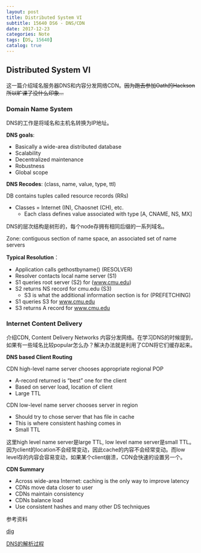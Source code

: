 ```yaml
---
layout: post
title: Distributed System VI
subtitle: 15640 DS6 - DNS/CDN
date: 2017-12-23
categories: Note
tags: [DS, 15640]
catalog: true
---
```


## Distributed System VI

这一篇介绍域名服务器DNS和内容分发网络CDN。~~因为跑去参加Oath的Hackson所以旷课了没什么印象...~~

### Domain Name System

DNS的工作是将域名和主机名转换为IP地址。

**DNS goals**:

- Basically a wide-area distributed database
- Scalability
- Decentralized maintenance
- Robustness
- Global scope

**DNS Recodes**: (class, name, value, type, ttl)


DB contains tuples called resource records (RRs)

- Classes = Internet (IN), Chaosnet (CH), etc.
  - Each class defines value associated with type [A, CNAME, NS, MX]			

DNS的层次结构是树形的，每个node存拥有相同后缀的一系列域名。

Zone: contiguous section of name space, an associated set of name servers	

**Typical Resolution**：

- Application calls gethostbyname() (RESOLVER)
- Resolver contacts local name server (S1)
- S1 queries root server (S2) for (www.cmu.edu)
- S2 returns NS record for cmu.edu (S3)
  - S3 is what the additional information section is for (PREFETCHING)
- S1 queries S3 for www.cmu.edu
- S3 returns A record for www.cmu.edu

### Internet Content Delivery

介绍CDN, Content Delivery Networks 内容分发网络。在学习DNS的时候提到，如果有一些域名比较popular怎么办？解决办法就是利用了CDN将它们缓存起来。

**DNS based Client Routing**

CDN high-level name server chooses appropriate regional POP

* A-record returned is “best” one for the client
* Based on server load, location of client 
* Large TTL 

CDN low-level name server chooses server in region

* Should try to chose server that has file in cache 
* This is where consistent hashing comes in
* Small TTL 

这里high level name server是large TTL, low level name server是small TTL。因为client的location不会经常变动，因此cache的内容不会经常变动。而low level存的内容会容易变动，如果某个client崩溃，CDN会快速的设置另一个。

**CDN Summary**

* Across wide-area Internet: caching is the only way to improve latency
* CDNs move data closer to user
* CDNs maintain consistency
* CDNs balance load
* Use consistent hashes and many other DS techniques





参考资料

[dig](http://www.cs.cmu.edu/~15-440/lectures/15-dns-script.txt)

[DNS的解析过程](http://blog.chinaunix.net/uid-28216282-id-3757849.html)

